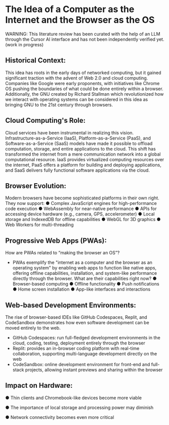 # The Idea of a Computer as the Internet and the Browser as the OS

WARNING: This literature review has been curated with the help of an LLM through the Cursor AI interface and has not been independently verified yet.
(work in progress)

## **Historical Context:**
This idea has roots in the early days of networked computing, but it gained significant traction with the
advent of Web 2.0 and cloud computing. Companies like Google were early proponents, with initiatives
like Chrome OS pushing the boundaries of what could be done entirely within a browser. Additionally, the
GNU created by Richard Stallman which revolutionized how we interact with operating systems can be
considered in this idea as bringing GNU to the 21st century through browsers.

## **Cloud Computing's Role:**
Cloud services have been instrumental in realizing this vision. Infrastructure-as-a-Service (IaaS),
Platform-as-a-Service (PaaS), and Software-as-a-Service (SaaS) models have made it possible to offload
computation, storage, and entire applications to the cloud. This shift has transformed the internet from a
mere communication network into a global computational resource.
IaaS provides virtualized computing resources over the internet, PaaS offers a platform for building and
deploying applications, and SaaS delivers fully functional software applications via the cloud.

## **Browser Evolution:**
Modern browsers have become sophisticated platforms in their own right. They now support:
● Complex JavaScript engines for high-performance code execution
● WebAssembly for near-native performance
● APIs for accessing device hardware (e.g., camera, GPS, accelerometer)
● Local storage and IndexedDB for offline capabilities
● WebGL for 3D graphics
● Web Workers for multi-threading

## **Progressive Web Apps (PWAs):**
How are PWAs related to “making the browser an OS”?
- PWAs exemplify the "internet as a computer and the browser as an operating system" by
enabling web apps to function like native apps, offering offline capabilities, installation, and
system-like performance directly through the browser.
What are their capabilities right now?
● Browser-based computing
● Offline functionality
● Push notifications
● Home screen installation
● App-like interfaces and interactions

## **Web-based Development Environments:**
The rise of browser-based IDEs like GitHub Codespaces, Replit, and CodeSandbox demonstrates how
even software development can be moved entirely to the web.
- GitHub Codespaces: run full-fledged development environments in the cloud, coding, testing,
deployment entirely through the browser
- Replit: provides an in-browser coding platform with real-time collaboration, supporting
multi-language development directly on the web
- CodeSandbox: online development environment for front-end and full-stack projects, allowing
instant previews and sharing within the browser

## **Impact on Hardware:**
● Thin clients and Chromebook-like devices become more viable

● The importance of local storage and processing power may diminish

● Network connectivity becomes even more critical
